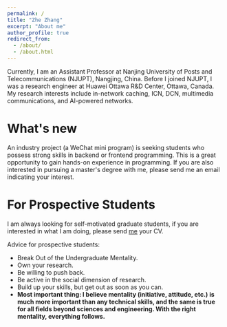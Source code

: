 ```yaml
---
permalink: /
title: "Zhe Zhang"
excerpt: "About me"
author_profile: true
redirect_from: 
  - /about/
  - /about.html
---
```



Currently, I am an Assistant Professor at Nanjing University of Posts and Telecommunications (NJUPT), Nangjing, China. Before I joined NJUPT, I was a research engineer at Huawei Ottawa R&D Center, Ottawa, Canada. My research interests include in-network caching, ICN, DCN, multimedia communications, and AI-powered networks.


What's new
======
An industry project (a WeChat mini program) is seeking students who possess strong skills in backend or frontend programming. This is a great opportunity to gain hands-on experience in programming. If you are also interested in pursuing a master's degree with me, please send me an email indicating your interest.


For Prospective Students
======
I am always looking for self-motivated graduate students, if you are interested in what I am doing, please send <a href="mailto:zhezhang@njupt.edu.cn">me</a> your CV.  


Advice for prospective students:
* Break Out of the Undergraduate Mentality.
* Own your research.
* Be willing to push back.
* Be active in the social dimension of research.
* Build up your skills, but get out as soon as you can.
* **Most important thing: I believe mentality (initiative, attitude, etc.) is much more important than any technical skills, and the same is true for all fields beyond sciences and engineering. With the right mentality, everything follows.**



